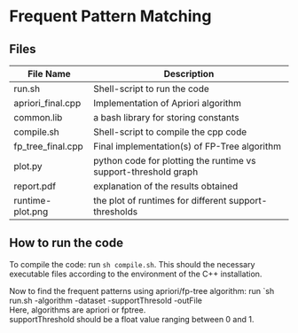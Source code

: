 # Frequent Pattern Matching<br>

## Files<br>
File Name | Description
--- | ---
run.sh | Shell-script to run the code<br>
apriori_final.cpp  |   Implementation of Apriori algorithm<br>
common.lib        |      a bash library for storing constants<br>
compile.sh       |     Shell-script to compile the cpp code<br>
fp_tree_final.cpp   |    Final implementation(s) of FP-Tree algorithm<br>
plot.py         |       python code for plotting the runtime vs support-threshold graph<br>
report.pdf     |        explanation of the results obtained<br>
runtime-plot.png    |    the plot of runtimes for different support-thresholds<br>

## How to run the code<br>
To compile the code: run `sh compile.sh`. This should the necessary executable files according to the environment of the C++ installation. <br>

Now to find the frequent patterns using apriori/fp-tree algorithm: run `sh run.sh -algorithm -dataset -supportThresold -outFile<br>
Here, algorithms are apriori or fptree.<br>
supportThreshold should be a float value ranging between 0 and 1.<br>
